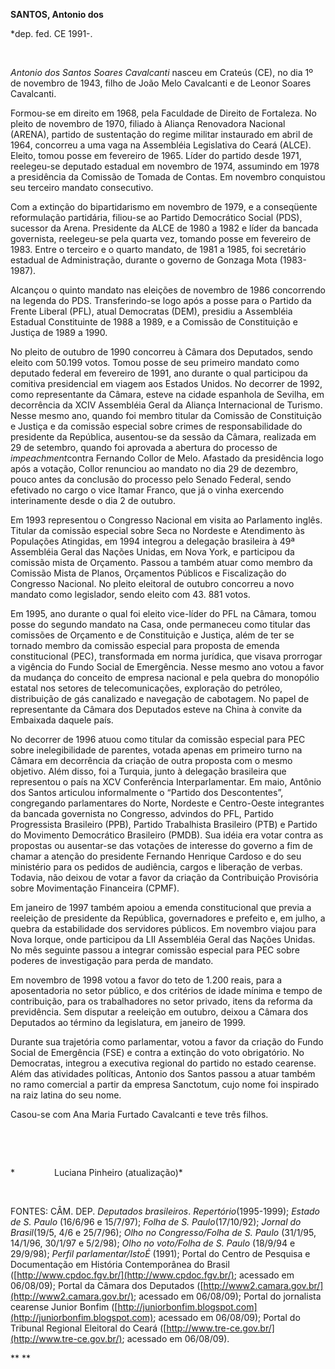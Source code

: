**SANTOS, Antonio dos**

\*dep. fed. CE 1991-.

 

*Antonio dos Santos Soares Cavalcanti* nasceu em Crateús (CE), no dia 1º
de novembro de 1943, filho de João Melo Cavalcanti e de Leonor Soares
Cavalcanti.

Formou-se em direito em 1968, pela Faculdade de Direito de Fortaleza. No
pleito de novembro de 1970, filiado à Aliança Renovadora Nacional
(ARENA), partido de sustentação do regime militar instaurado em abril de
1964, concorreu a uma vaga na Assembléia Legislativa do Ceará (ALCE).
Eleito, tomou posse em fevereiro de 1965. Líder do partido desde 1971,
reelegeu-se deputado estadual em novembro de 1974, assumindo em 1978 a
presidência da Comissão de Tomada de Contas. Em novembro conquistou seu
terceiro mandato consecutivo.

Com a extinção do bipartidarismo em novembro de 1979, e a conseqüente
reformulação partidária, filiou-se ao Partido Democrático Social (PDS),
sucessor da Arena. Presidente da ALCE de 1980 a 1982 e líder da bancada
governista, reelegeu-se pela quarta vez, tomando posse em fevereiro de
1983. Entre o terceiro e o quarto mandato, de 1981 a 1985, foi
secretário estadual de Administração, durante o governo de Gonzaga Mota
(1983-1987).

Alcançou o quinto mandato nas eleições de novembro de 1986 concorrendo
na legenda do PDS. Transferindo-se logo após a posse para o Partido da
Frente Liberal (PFL), atual Democratas (DEM), presidiu a Assembléia
Estadual Constituinte de 1988 a 1989, e a Comissão de Constituição e
Justiça de 1989 a 1990.

No pleito de outubro de 1990 concorreu à Câmara dos Deputados, sendo
eleito com 50.199 votos. Tomou posse de seu primeiro mandato como
deputado federal em fevereiro de 1991, ano durante o qual participou da
comitiva presidencial em viagem aos Estados Unidos. No decorrer de 1992,
como representante da Câmara, esteve na cidade espanhola de Sevilha, em
decorrência da XCIV Assembléia Geral da Aliança Internacional de
Turismo. Nesse mesmo ano, quando foi membro titular da Comissão de
Constituição e Justiça e da comissão especial sobre crimes de
responsabilidade do presidente da República, ausentou-se da sessão da
Câmara, realizada em 29 de setembro, quando foi aprovada a abertura do
processo de *impeachment*contra Fernando Collor de Melo. Afastado da
presidência logo após a votação, Collor renunciou ao mandato no dia 29
de dezembro, pouco antes da conclusão do processo pelo Senado Federal,
sendo efetivado no cargo o vice Itamar Franco, que já o vinha exercendo
interinamente desde o dia 2 de outubro.

Em 1993 representou o Congresso Nacional em visita ao Parlamento inglês.
Titular da comissão especial sobre Seca no Nordeste e Atendimento às
Populações Atingidas, em 1994 integrou a delegação brasileira à 49ª
Assembléia Geral das Nações Unidas, em Nova York, e participou da
comissão mista de Orçamento. Passou a também atuar como membro da
Comissão Mista de Planos, Orçamentos Públicos e Fiscalização do
Congresso Nacional. No pleito eleitoral de outubro concorreu a novo
mandato como legislador, sendo eleito com 43. 881 votos.

Em 1995, ano durante o qual foi eleito vice-líder do PFL na Câmara,
tomou posse do segundo mandato na Casa, onde permaneceu como titular das
comissões de Orçamento e de Constituição e Justiça, além de ter se
tornado membro da comissão especial para proposta de emenda
constitucional (PEC), transformada em norma jurídica, que visava
prorrogar a vigência do Fundo Social de Emergência. Nesse mesmo ano
votou a favor da mudança do conceito de empresa nacional e pela quebra
do monopólio estatal nos setores de telecomunicações, exploração do
petróleo, distribuição de gás canalizado e navegação de cabotagem. No
papel de representante da Câmara dos Deputados esteve na China à convite
da Embaixada daquele país.

No decorrer de 1996 atuou como titular da comissão especial para PEC
sobre inelegibilidade de parentes, votada apenas em primeiro turno na
Câmara em decorrência da criação de outra proposta com o mesmo objetivo.
Além disso, foi a Turquia, junto à delegação brasileira que representou
o país na XCV Conferência Interparlamentar. Em maio, Antônio dos Santos
articulou informalmente o “Partido dos Descontentes”, congregando
parlamentares do Norte, Nordeste e Centro-Oeste integrantes da bancada
governista no Congresso, advindos do PFL, Partido Progressista
Brasileiro (PPB), Partido Trabalhista Brasileiro (PTB) e Partido do
Movimento Democrático Brasileiro (PMDB). Sua idéia era votar contra as
propostas ou ausentar-se das votações de interesse do governo a fim de
chamar a atenção do presidente Fernando Henrique Cardoso e do seu
ministério para os pedidos de audiência, cargos e liberação de verbas.
Todavia, não deixou de votar a favor da criação da Contribuição
Provisória sobre Movimentação Financeira (CPMF).

Em janeiro de 1997 também apoiou a emenda constitucional que previa a
reeleição de presidente da República, governadores e prefeito e, em
julho, a quebra da estabilidade dos servidores públicos. Em novembro
viajou para Nova Iorque, onde participou da LII Assembléia Geral das
Nações Unidas. No mês seguinte passou a integrar comissão especial para
PEC sobre poderes de investigação para perda de mandato.

Em novembro de 1998 votou a favor do teto de 1.200 reais, para a
aposentadoria no setor público, e dos critérios de idade mínima e tempo
de contribuição, para os trabalhadores no setor privado, itens da
reforma da previdência. Sem disputar a reeleição em outubro, deixou a
Câmara dos Deputados ao término da legislatura, em janeiro de 1999.

Durante sua trajetória como parlamentar, votou a favor da criação do
Fundo Social de Emergência (FSE) e contra a extinção do voto
obrigatório. No Democratas, integrou a executiva regional do partido no
estado cearense. Além das atividades políticas, Antonio dos Santos
passou a atuar também no ramo comercial a partir da empresa Sanctotum,
cujo nome foi inspirado na raiz latina do seu nome.

Casou-se com Ana Maria Furtado Cavalcanti e teve três filhos.

 

 

*                Luciana Pinheiro (atualização)*

 

FONTES: CÂM. DEP. *Deputados brasileiros*. *Repertório*(1995-1999);
*Estado de S. Paulo* (16/6/96 e 15/7/97); *Folha de S. Paulo*(17/10/92);
*Jornal do Brasil*(19/5, 4/6 e 25/7/96); *Olho no Congresso/Folha de S.
Paulo* (31/1/95, 14/1/96, 30/1/97 e 5/2/98); *Olho no voto/Folha de S.
Paulo* (18/9/94 e 29/9/98); *Perfil parlamentar/IstoÉ* (1991); Portal do
Centro de Pesquisa e Documentação em História Contemporânea do Brasil
([http://www.cpdoc.fgv.br/](http://www.cpdoc.fgv.br/); acessado em
06/08/09); Portal da Câmara dos Deputados
([http://www2.camara.gov.br/](http://www2.camara.gov.br/); acessado em
06/08/09); Portal do jornalista cearense Junior Bonfim
([http://juniorbonfim.blogspot.com](http://juniorbonfim.blogspot.com);
acessado em 06/08/09); Portal do Tribunal Regional Eleitoral do Ceará
([http://www.tre-ce.gov.br/](http://www.tre-ce.gov.br/); acessado em
06/08/09).

** **
